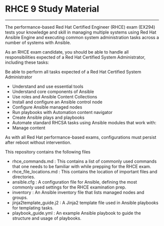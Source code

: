 # RHCE 9 Study Material
-------
The performance-based Red Hat Certified Engineer (RHCE) exam (EX294) tests your knowledge and skill in managing multiple systems using Red Hat Ansible Engine and executing common system administration tasks across a number of systems with Ansible.

As an RHCE exam candidate, you should be able to handle all responsibilities expected of a Red Hat Certified System Administrator, including these tasks:

Be able to perform all tasks expected of a Red Hat Certified System Administrator

- Understand and use essential tools
- Understand core components of Ansible
- Use roles and Ansible Content Collections
- Install and configure an Ansible control node
- Configure Ansible managed nodes
- Run playbooks with Automation content navigator
- Create Ansible plays and playbooks
- Automate standard RHCSA tasks using Ansible modules that work with:
- Manage content

As with all Red Hat performance-based exams, configurations must persist after reboot without intervention.

This repository contains the following files
- rhce_commands.md : This contains a list of commonly used commands that one needs to be familiar with while prepping for the RHCE exam.
- rhce_file_locations.md : This contains the location of important files and directories.
- ansible.cfg : A configuration file for Ansible, defining the most commonly used settings for the RHCE examination prep.
- inventory : An Ansible inventory file that lists managed nodes and groups.
- jinja2template_guide.j2 : A Jinja2 template file used in Ansible playbooks for templating tasks.
- playbook_guide.yml : An example Ansible playbook to guide the structure and usage of playbooks.
